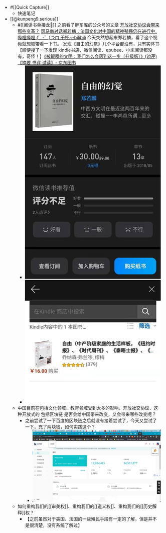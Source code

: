 - #[[Quick Capture]]
    - 快速笔记
-  [[@kunpeng9.serious]]
    - #[[阅读书单接龙🐲]]      之前看了胖车库的公众号的文章 [开放社交协议会带来那些变革？](https://mp.weixin.qq.com/s/x77YyS0gde-3R_Gf44wQuQ)   [司马南对话郑若麟：法国文化对中国的精神殖民仍在进行中_哔哩哔哩 (゜-゜)つロ 干杯~-bilibili](https://www.bilibili.com/video/BV1VD4y1o7uR/?spm_id_from=333.788.videocard.0) 今天突然想起来郑若麟，看了这个视频就想顺带看一下书。 发现《自由的幻觉》几个平台都没有，只有实体书【顺便搜了一下发现 kindle书店、微信阅读、epubee、小米阅读都没有，奇怪！】[《被颠覆的文明：我们怎么会落到这一步（升级版）》(边芹)【摘要 书评 试读】- 京东图书](https://item.jd.com/11940903.html?cu=true&utm_source=www.google.com&utm_medium=tuiguang&utm_campaign=t_53286138_&utm_term=ceb5b14d119642fa957b00c36f190e0e#crumb-wrap)
        - ![](https://raw.githubusercontent.com/kunpeng9/PicgoPicture2020-10-18/master/20210131192318.jpg)
        - ![](https://raw.githubusercontent.com/kunpeng9/PicgoPicture2020-10-18/master/20210131192337.jpg)
    - 中国目前在包括文化领域、教育领域受到太多的影响，开放社交协议、这种开放式的 包括区块链 是否会给中国带来改变，又会带来哪些改变呢？
        - 之前尝试了一下百度的区块链之后就没有接着尝试了，今天又尝试了一下，充了两块钱，如何实践这个？
            - ![](https://raw.githubusercontent.com/kunpeng9/PicgoPicture2020-10-18/master/20210131193949.png)
    - 如何重构我们的[[审美权]]、重构我们的[[道义权]]、重构我们的[[历史解释]]权？
        - 【之前虽然对于美国、法国的一些殖民手段有一定的了解，但是并不是很清楚，没有系统了解过】
